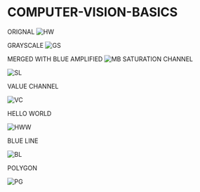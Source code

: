 # COMPUTER-VISION-BASICS
ORIGNAL
![HW](https://user-images.githubusercontent.com/42671977/85916415-41ea2a00-b86e-11ea-95a4-86dee510460f.png)

GRAYSCALE
![GS](https://user-images.githubusercontent.com/42671977/85916481-bde47200-b86e-11ea-9153-4fec69763c7f.png)

MERGED WITH BLUE AMPLIFIED
![MB](https://user-images.githubusercontent.com/42671977/85916604-fe90bb00-b86f-11ea-8758-346fd0ccafa0.png)
SATURATION CHANNEL

![SL](https://user-images.githubusercontent.com/42671977/85916636-431c5680-b870-11ea-9f68-040f6df3aea3.png)

VALUE CHANNEL

![VC](https://user-images.githubusercontent.com/42671977/85916671-b45c0980-b870-11ea-87da-216038d5fd24.png)

HELLO WORLD


![HWW](https://user-images.githubusercontent.com/42671977/85916773-8f1bcb00-b871-11ea-8588-61a332057538.png)

BLUE LINE

![BL](https://user-images.githubusercontent.com/42671977/85916831-efab0800-b871-11ea-9276-fb5962e1498c.png)


POLYGON

![PG](https://user-images.githubusercontent.com/42671977/85916901-ab6c3780-b872-11ea-89d4-67f132b9ec62.png)

